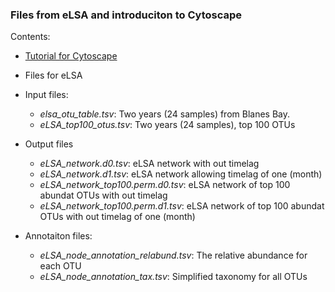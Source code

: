 ### Files from eLSA and introduciton to Cytoscape
Contents:
- [Tutorial for Cytoscape](Cytoscape_tutorial.pdf)  
- Files for eLSA
- Input files:
  - _elsa_otu_table.tsv_: Two years (24 samples) from Blanes Bay.
  - _eLSA_top100_otus.tsv_: Two years (24 samples), top 100 OTUs

- Output files
  - _eLSA_network.d0.tsv_: eLSA network with out timelag
  - _eLSA_network.d1.tsv_: eLSA network allowing timelag of one (month)
  - _eLSA_network_top100.perm.d0.tsv_: eLSA network of top 100 abundat OTUs with out timelag
  - _eLSA_network_top100.perm.d1.tsv_: eLSA network of top 100 abundat OTUs with out timelag of one (month)

- Annotaiton files:
  - _eLSA_node_annotation_relabund.tsv_: The relative abundance for each OTU
  - _eLSA_node_annotation_tax.tsv_: Simplified taxonomy for all OTUs
